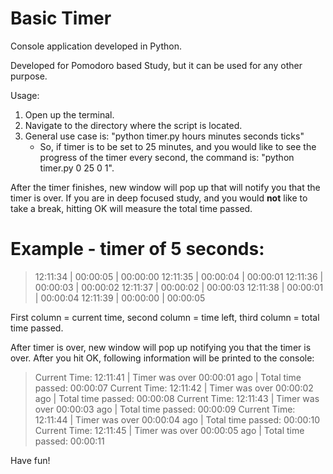 # Basic Timer

Console application developed in Python.

Developed for Pomodoro based Study, but it can be used for any other purpose.

Usage:
1. Open up the terminal.
2. Navigate to the directory where the script is located.
3. General use case is: "python timer.py hours minutes seconds ticks"
    * So, if timer is to be set to 25 minutes, and you would like to see the progress of the timer every second, the command is: "python timer.py 0 25 0 1".

After the timer finishes, new window will pop up that will notify you that the timer is over. If you are in deep focused study, and you would **not** like to take a break, hitting OK will measure the total time passed.

# Example - timer of 5 seconds:

>   12:11:34 | 00:00:05 | 00:00:00
>   12:11:35 | 00:00:04 | 00:00:01
>   12:11:36 | 00:00:03 | 00:00:02
>   12:11:37 | 00:00:02 | 00:00:03
>   12:11:38 | 00:00:01 | 00:00:04
>   12:11:39 | 00:00:00 | 00:00:05

First column = current time, second column = time left, third column = total time passed.

After timer is over, new window will pop up notifying you that the timer is over. After you hit OK, following information will be printed to the console:

> Current Time: 12:11:41 | Timer was over 00:00:01 ago | Total time passed: 00:00:07
> Current Time: 12:11:42 | Timer was over 00:00:02 ago | Total time passed: 00:00:08
> Current Time: 12:11:43 | Timer was over 00:00:03 ago | Total time passed: 00:00:09
> Current Time: 12:11:44 | Timer was over 00:00:04 ago | Total time passed: 00:00:10
> Current Time: 12:11:45 | Timer was over 00:00:05 ago | Total time passed: 00:00:11

Have fun!